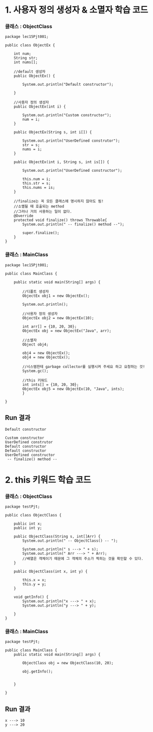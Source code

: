 # 1. 사용자 정의 생성자 & 소멸자 학습 코드
### 클래스 : ObjectClass	
	package lec15Pjt001;
	
	public class ObjectEx {
	
		int num;
		String str;
		int nums[];
		
		//default 생성자 
		public ObjectEx() {
			
			System.out.println("Default constructor");
			
		}
		
		//사용자 정의 생성자 
		public ObjectEx(int i) {
			
			System.out.println("Custom constructor");
			num = i;
		}
		
		public ObjectEx(String s, int i[]) {
			
			System.out.println("UserDefined construtor");
			str = s;
			nums = i;
		}
		
		public ObjectEx(int i, String s, int is[]) {
			
			System.out.println("UserDefined constructor");
			
			this.num = i;
			this.str = s;
			this.nums = is;
		}
		
		//finalize는 꼭 모든 클래스에 명시하지 않아도 됨!
		//소멸될 때 호출되는 method 
		//그러나 거의 사용하는 일이 없다. 
		@Override
		protected void finalize() throws Throwable{
			System.out.println(" -- finalize() method --");
			
			super.finalize();
		}
	}


### 클래스 : MainClass

	package lec15Pjt001;
	
	public class MainClass {
		
		public static void main(String[] args) {
			
			//디폴트 생성자
			ObjectEx obj1 = new ObjectEx();
			
			System.out.println();
			
			//사용자 정의 생성자
		    ObjectEx obj2 = new ObjectEx(10);
		    
		    int arr[] = {10, 20, 30};
		    ObjectEx obj = new ObjectEx("Java", arr);
		    
		    //소멸자
		    Object obj4;
		    
		    obj4 = new ObjectEx();
		    obj4 = new ObjectEx();
		    
		    //시스템한테 garbage collector를 실행시켜 주세요 하고 요청하는 것!
		    System.gc();
		    
		    //this 키워드
		    int ints[] = {10, 20, 30};
		    ObjectEx obj5 = new ObjectEx(10, "Java", ints);
		    }
	
	}



## Run 결과
	Default constructor
	
	Custom constructor
	UserDefined construtor
	Default constructor
	Default constructor
	UserDefined constructor
	 -- finalize() method --




# 2. this 키워드 학습 코드
### 클래스 : ObjectClass	
	package testPjt;
	
	public class ObjectClass {
		
		public int x;
		public int y;
		
		public ObjectClass(String s, int[]Arr) {
			System.out.println(" -- ObjectClass() -- ");
			
			System.out.println(" s ---> " + s);
			System.out.println(" Arr ---> " + Arr);
			//배열은 객체이기 때문에 그 객체의 주소가 찍히는 것을 확인할 수 있다.
		}
		
		public ObjectClass(int x, int y) {
			
			this.x = x;
			this.y = y;
		}
		
		void getInfo() {
			System.out.println("x ---> " + x);
			System.out.println("y ---> " + y);
	
		}
	}
### 클래스 : MainClass

	package testPjt;
	
	public class MainClass {
		public static void main(String[] args) {
			
			ObjectClass obj = new ObjectClass(10, 20);
		    
			obj.getInfo();
	
		    
		}
	
	}


## Run 결과
	x ---> 10
	y ---> 20
